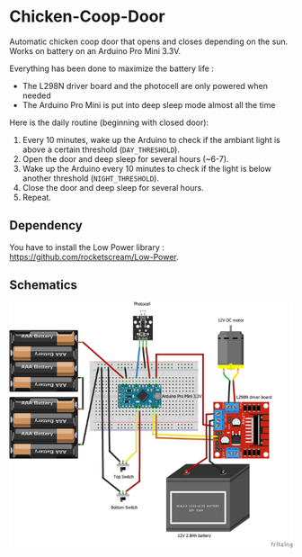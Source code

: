 # Chicken-Coop-Door
Automatic chicken coop door that opens and closes depending on the sun.\
Works on battery on an Arduino Pro Mini 3.3V.

Everything has been done to maximize the battery life :
* The L298N driver board and the photocell are only powered when needed
* The Arduino Pro Mini is put into deep sleep mode almost all the time

Here is the daily routine (beginning with closed door):
1. Every 10 minutes, wake up the Arduino to check if the ambiant light is above a certain threshold (`DAY_THRESHOLD`).
2. Open the door and deep sleep for several hours (~6-7).
3. Wake up the Arduino every 10 minutes to check if the light is below another threshold (`NIGHT_THRESHOLD`).
4. Close the door and deep sleep for several hours.
5. Repeat.

## Dependency
You have to install the Low Power library : https://github.com/rocketscream/Low-Power.

## Schematics
![schematics](https://github.com/rchaucha/Chicken-Coop-Door/blob/main/schematics.png) 
